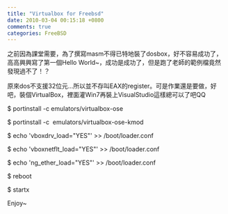 ```yaml
---
title: "Virtualbox for Freebsd"
date: 2010-03-04 00:15:18 +0800
comments: true
categories: FreeBSD
---
```

<p>之前因為課堂需要，為了撰寫masm不得已特地裝了dosbox，好不容易成功了，高高興興寫了第一個Hello World~，成功是成功了，但是跑了老師的範例檔竟然發現過不了！？</p><p>原來dos不支援32位元...所以並不存叫EAX的register。可是作業還是要做，好吧，裝個VirtualBox，裡面灌Win7再裝上VisualStudio這樣總可以了吧QQ</p><p>$ portinstall -c emulators/virtualbox-ose<span class="postbody"></span></p><p><span class="postbody">$ portinstall -c&nbsp; </span>emulators/virtualbox-ose-kmod<span class="postbody"></span></p><p><span class="postbody">$ echo 'vboxdrv_load="YES"' &gt;&gt; /boot/loader.conf</span><span class="postbody"><span style="display: none;">o8n#Yi�^2I</span></span></p><p><span class="postbody">$ echo 'vboxnetflt_load="YES"' &gt;&gt; /boot/loader.conf</span><span class="postbody"><span style="display: none;">F#W,|ZBu6J2i</span></span><span class="postbody"></span></p><p><span class="postbody">$ echo 'ng_ether_load="YES"' &gt;&gt; /boot/loader.conf</span></p><p><span class="postbody">$ reboot</span></p><p><span class="postbody">$ startx</span></p><p><span class="postbody">Enjoy~<br /></span></p>
